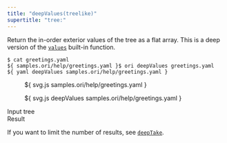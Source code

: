 ```yaml
---
title: "deepValues(treelike)"
supertitle: "tree:"
---
```


Return the in-order exterior values of the tree as a flat array. This is a deep version of the [`values`](values.html) built-in function.

```console
$ cat greetings.yaml
${ samples.ori/help/greetings.yaml }$ ori deepValues greetings.yaml
${ yaml deepValues samples.ori/help/greetings.yaml }
```

<div class="sideBySide">
  <figure>
    ${ svg.js samples.ori/help/greetings.yaml }
  </figure>
  <figure>
    ${ svg.js deepValues samples.ori/help/greetings.yaml }
  </figure>
  <figcaption>Input tree</figcaption>
  <figcaption>Result</figcaption>
</div>

If you want to limit the number of results, see [`deepTake`](deepTake.html).

